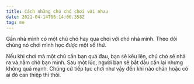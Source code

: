 ```yaml
---
title: Cách những chú chó chơi với nhau
date: 2021-04-14T06:14:06.358Z
tag: me
---
```

Gần nhà mình có một chú chó hay qua chơi với chó nhà mình. Theo dõi chúng nó chơi mình học được một số thứ.

Nếu khi chơi mà một chú cắn bạn quá đau, bạn sẽ kêu lên, chú chó sẽ nhả ra và nằm chờ bạn mình. Sau một lúc, người bạn sẽ bắt đầu cắn lại nhưng không quá mạnh. Chúng cứ tiếp tục chơi như vậy đến khi nào chán hoặc có ai đó can thiệp thì thôi.